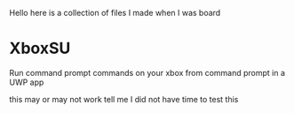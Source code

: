 Hello here is a collection of files I made when I was board
# XboxSU
Run command prompt commands on your xbox from command prompt in a UWP app

this may or may not work tell me I did not have time to test this
